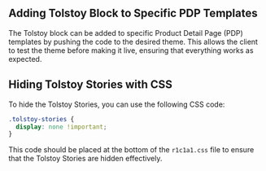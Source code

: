 ## Adding Tolstoy Block to Specific PDP Templates

The Tolstoy block can be added to specific Product Detail Page (PDP) templates by pushing the code to the desired theme. This allows the client to test the theme before making it live, ensuring that everything works as expected.

## Hiding Tolstoy Stories with CSS

To hide the Tolstoy Stories, you can use the following CSS code:

```css
.tolstoy-stories {
  display: none !important;
}
```

This code should be placed at the bottom of the `r1c1a1.css` file to ensure that the Tolstoy Stories are hidden effectively.